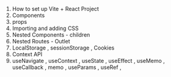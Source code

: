 1. How to set up Vite + React Project
2. Components
3. props
4. Importing and adding CSS
5. Nested Components - children
6. Nested Routes - Outlet
7. LocalStorage , sessionStorage , Cookies
8. Context API 
9. useNavigate , useContext , useState , useEffect , useMemo , useCallback , memo , useParams , useRef , 